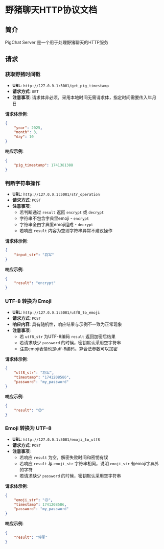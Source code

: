 # 野猪聊天HTTP协议文档

## 简介

PigChat Server 是一个用于处理野猪聊天的HTTP服务

## 请求

### 获取野猪时间戳

- **URL**: `http://127.0.0.1:5001/get_pig_timestamp`
- **请求方式**: `GET`
- **注意事项**: 请求体非必须，采用本地时间无需请求体，指定时间需要传入年月日

**请求体示例**:

```json
{
    "year": 2025,
    "month": 3,
    "day": 10
}
```

**响应示例**:

```json
{
    "pig_timestamp": 1741381388
}
```

### 判断字符串操作

- **URL**: `http://127.0.0.1:5001/str_operation`
- **请求方式**: `POST`
- **注意事项**: 
  - 若判断通过 `result` 返回 `encrypt` 或 `decrypt`
  - 字符串不包含字典里emoji - `encrypt`
  - 字符串全由字典里emoji组成 - `decrypt`
  - 若响应 `result` 内容为空则字符串异常不建议操作

**请求体示例**:

```json
{
    "input_str": "将军"
}
```

**响应示例**:

```json
{
    "result": "encrypt"
}
```

### UTF-8 转换为 Emoji

- **URL**: `http://127.0.0.1:5001/utf8_to_emoji`
- **请求方式**: `POST`
- **响应内容**: 具有随机性，响应结果与示例不一致为正常现象
- **注意事项**:
  - 若 `utf8_str` 为UTF-8编码 `result` 返回加密后结果
  - 若请求缺少 `password` 的时候，密钥默认采用空字符串
  - 注意emoji表情也是utf-8编码，算合法参数可以加密

**请求体示例**:

```json
{
    "utf8_str": "将军",
    "timestamp": "1741208586",
    "password": "my_password"
}
```

**响应示例**:

```json
{
    "result": "😉󠄃󠄴󠄊󠄤󠄳󠄜󠄀󠄴󠄳󠄜󠄑󠄋"
}
```

### Emoji 转换为 UTF-8

- **URL**: `http://127.0.0.1:5001/emoji_to_utf8`
- **请求方式**: `POST`
- **注意事项**: 
  - 若响应 `result` 为空，解密失败时间和密钥有误
  - 若响应 `result` 与 `emoji_str` 字符串相同，说明 `emoji_str` 有emoji字典外的字符
  - 若请求缺少 `password` 的时候，密钥默认采用空字符串

**请求体示例**:

```json
{
    "emoji_str": "😉󠄃󠄴󠄊󠄤󠄳󠄜󠄀󠄴󠄳󠄜󠄑󠄋",
    "timestamp": 1741208586,
    "password": "my_password"
}
```

**响应示例**:

```json
{
    "result": "将军"
}
```